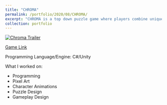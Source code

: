 ```yaml
---
title: "CHROMA"
permalink: /portfolio/2020/08/CHROMA/
excerpt: "CHROMA is a top down puzzle game where players combine unique key combinations into differently colored powers.<img src='/images/chroma1.png'>"
collection: portfolio
---
```


[![Chroma Trailer](https://res.cloudinary.com/marcomontalbano/image/upload/v1710033718/video_to_markdown/images/youtube--M21uNb3UGdw-c05b58ac6eb4c4700831b2b3070cd403.jpg)](https://youtu.be/M21uNb3UGdw "Chroma Trailer")

[Game Link](https://queenfii.itch.io/CHROMA)

Programming Language/Engine: C#/Unity

What I worked on:
* Programming
* Pixel Art
* Character Animations
* Puzzle Design
* Gameplay Design
